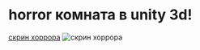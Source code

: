 # horror комната в unity 3d!
[скрин хоррора](https://user-images.githubusercontent.com/70265103/161172336-a3324d5d-4365-4f3e-9a48-506052bc97ab.JPG)
![скрин хоррора](https://user-images.githubusercontent.com/70265103/161172339-524e8d7e-b449-4374-b25e-ab8dbc8dccd8.JPG)
